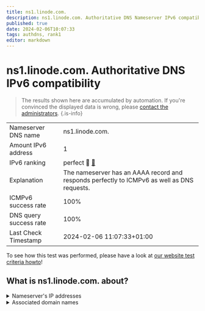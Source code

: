 ```yaml
---
title: ns1.linode.com.
description: ns1.linode.com. Authoritative DNS Nameserver IPv6 compatibility
published: true
date: 2024-02-06T10:07:33
tags: authdns, rank1
editor: markdown
---
```


# ns1.linode.com. Authoritative DNS IPv6 compatibility

> The results shown here are accumulated by automation. If you're convinced the displayed data is wrong, please [contact the administrators](/howto/chat). 
{.is-info}




|   |   |
| - | - |
| Nameserver DNS name | ns1.linode.com.
| Amount IPv6 address | 1
| IPv6 ranking | perfect :1st_place_medal: [🔗](/howto/ranking) |
| Explanation | The nameserver has an AAAA record and responds perfectly to ICMPv6 as well as DNS requests. |
| ICMPv6 success rate | 100%|
| DNS query success rate | 100% |
| Last Check Timestamp | 2024-02-06 11:07:33+01:00 |

To see how this test was performed, please have a look at [our website test criteria howto](/howto/testcriteria/authdns)!


## What is ns1.linode.com. about?




<details>
<summary>Nameserver's IP addresses</summary>

2400:cb00:2049:1::a29f:1a63

</details>



<details>
<summary>Associated domain names</summary>

pouchdb.com

www.sqlite.org

</details>
